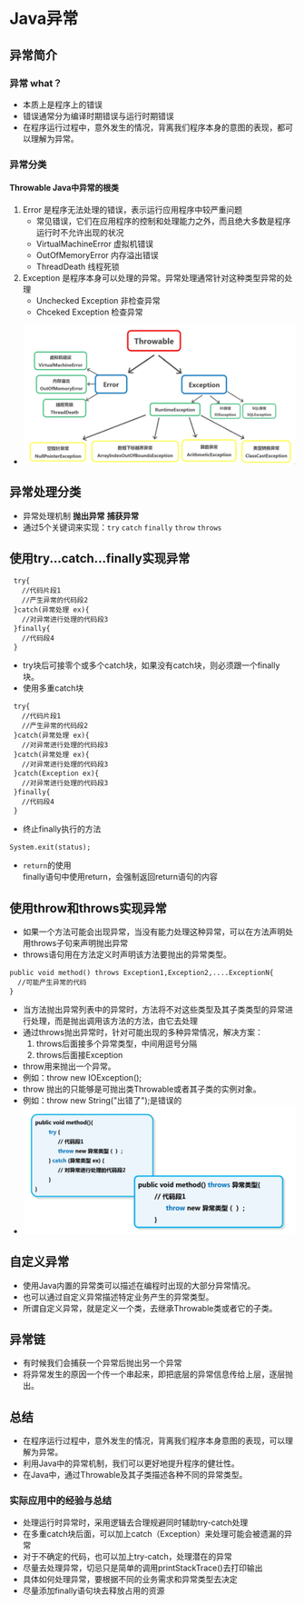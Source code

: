 # Java异常
## 异常简介
### 异常 what？
 - 本质上是程序上的错误
 - 错误通常分为编译时期错误与运行时期错误
 - 在程序运行过程中，意外发生的情况，背离我们程序本身的意图的表现，都可以理解为异常。
### 异常分类
#### Throwable Java中异常的根类
1. Error 是程序无法处理的错误，表示运行应用程序中较严重问题
    - 常见错误，它们在应用程序的控制和处理能力之外，而且绝大多数是程序运行时不允许出现的状况
    - VirtualMachineError 虚拟机错误
    - OutOfMemoryError 内存溢出错误
    - ThreadDeath 线程死锁 
2. Exception 是程序本身可以处理的异常。异常处理通常针对这种类型异常的处理
    - Unchecked Exception 非检查异常
    - Chceked Exception 检查异常  
+ ![Exception](../../img/exception.png)
## 异常处理分类
- 异常处理机制 **抛出异常** **捕获异常**
- 通过5个关键词来实现：``try`` ``catch`` ``finally`` ``throw`` ``throws``
## 使用try...catch...finally实现异常
```
 try{
   //代码片段1
   //产生异常的代码段2
 }catch(异常处理 ex){
   //对异常进行处理的代码段3
 }finally{
   //代码段4
 }
```
- try块后可接零个或多个catch块，如果没有catch块，则必须跟一个finally块。
- 使用多重catch块
```
 try{
   //代码片段1
   //产生异常的代码段2
 }catch(异常处理 ex){
   //对异常进行处理的代码段3
 }catch(异常处理 ex){
   //对异常进行处理的代码段3
 }catch(Exception ex){
   //对异常进行处理的代码段3
 }finally{
   //代码段4
 }
```
- 终止finally执行的方法
```
System.exit(status);
```
- ``return``的使用  
finally语句中使用return，会强制返回return语句的内容
## 使用throw和throws实现异常
- 如果一个方法可能会出现异常，当没有能力处理这种异常，可以在方法声明处用throws子句来声明抛出异常
- throws语句用在方法定义时声明该方法要抛出的异常类型。
```
public void method() throws Exception1,Exception2,....ExceptionN{
  //可能产生异常的代码
}
```
- 当方法抛出异常列表中的异常时，方法将不对这些类型及其子类类型的异常进行处理，而是抛出调用该方法的方法，由它去处理
- 通过throws抛出异常时，针对可能出现的多种异常情况，解决方案：
    1. throws后面接多个异常类型，中间用逗号分隔
    2. throws后面接Exception
- throw用来抛出一个异常。
- 例如：throw new IOException();
- throw 抛出的只能够是可抛出类Throwable或者其子类的实例对象。
- 例如：throw new String("出错了");是错误的
- ![throw](../../img/throw.png)
## 自定义异常
- 使用Java内置的异常类可以描述在编程时出现的大部分异常情况。
- 也可以通过自定义异常描述特定业务产生的异常类型。
- 所谓自定义异常，就是定义一个类，去继承Throwable类或者它的子类。
## 异常链
- 有时候我们会捕获一个异常后抛出另一个异常
- 将异常发生的原因一个传一个串起来，即把底层的异常信息传给上层，逐层抛出。
## 总结
- 在程序运行过程中，意外发生的情况，背离我们程序本身意图的表现，可以理解为异常。
- 利用Java中的异常机制，我们可以更好地提升程序的健壮性。
- 在Java中，通过Throwable及其子类描述各种不同的异常类型。
### 实际应用中的经验与总结
- 处理运行时异常时，采用逻辑去合理规避同时辅助try-catch处理
- 在多重catch块后面，可以加上catch（Exception）来处理可能会被遗漏的异常
- 对于不确定的代码，也可以加上try-catch，处理潜在的异常
- 尽量去处理异常，切忌只是简单的调用printStackTrace()去打印输出
- 具体如何处理异常，要根据不同的业务需求和异常类型去决定
- 尽量添加finally语句块去释放占用的资源